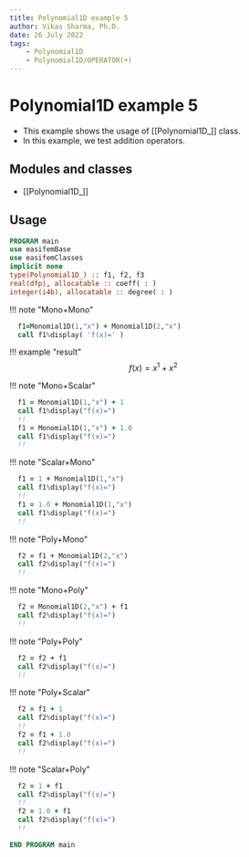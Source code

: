```yaml
---
title: Polynomial1D example 5
author: Vikas Sharma, Ph.D.
date: 26 July 2022
tags:
    - Polynomial1D
    - Polynomial1D/OPERATOR(+)
---
```


# Polynomial1D example 5

- This example shows the usage of [[Polynomial1D_]] class.
- In this example, we test addition operators.

## Modules and classes

- [[Polynomial1D_]]

## Usage

```fortran
PROGRAM main
use easifemBase
use easifemClasses
implicit none
type(Polynomial1D_) :: f1, f2, f3
real(dfp), allocatable :: coeff( : )
integer(i4b), allocatable :: degree( : )
```

!!! note "Mono+Mono"

```fortran
  f1=Monomial1D(1,"x") + Monomial1D(2,"x")
  call f1%display( 'f(x)=' )
```

!!! example "result"
$$
f(x)=x^1+x^2
$$

!!! note "Mono+Scalar"

```fortran
  f1 = Monomial1D(1,"x") + 1
  call f1%display("f(x)=")
  !!
  f1 = Monomial1D(1,"x") + 1.0
  call f1%display("f(x)=")
  !!
```

!!! note "Scalar+Mono"

```fortran
  f1 = 1 + Monomial1D(1,"x")
  call f1%display("f(x)=")
  !!
  f1 = 1.0 + Monomial1D(1,"x")
  call f1%display("f(x)=")
  !!
```

!!! note "Poly+Mono"

```fortran
  f2 = f1 + Monomial1D(2,"x")
  call f2%display("f(x)=")
  !!
```

!!! note "Mono+Poly"

```fortran
  f2 = Monomial1D(2,"x") + f1
  call f2%display("f(x)=")
  !!
```

!!! note "Poly+Poly"

```fortran
  f2 = f2 + f1
  call f2%display("f(x)=")
  !!
```

!!! note "Poly+Scalar"

```fortran
  f2 = f1 + 1
  call f2%display("f(x)=")
  !!
  f2 = f1 + 1.0
  call f2%display("f(x)=")
  !!
```

!!! note "Scalar+Poly"

```fortran
  f2 = 1 + f1
  call f2%display("f(x)=")
  !!
  f2 = 1.0 + f1
  call f2%display("f(x)=")
  !!
```

```fortran
END PROGRAM main
```
